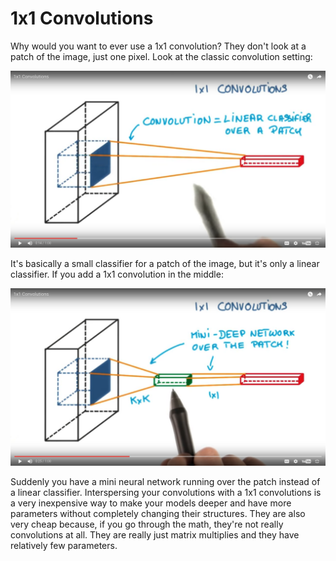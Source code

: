 # 1x1 Convolutions

Why would you want to ever use a 1x1 convolution? They don't look at a patch of the image, just one pixel. Look at the classic convolution setting:

![alt tag](classicConvolution.png)

It's basically a small classifier for a patch of the image, but it's only a linear classifier. If you add a 1x1 convolution in the middle:

![alt tag](add1x1convolution.png)

Suddenly you have a mini neural network running over the patch instead of a linear classifier. Interspersing your convolutions with a 1x1 convolutions is a very inexpensive way to make your models deeper and have more parameters without completely changing their structures. They are also very cheap because, if you go through the math, they're not really convolutions at all. They are really just matrix multiplies and they have relatively few parameters.
